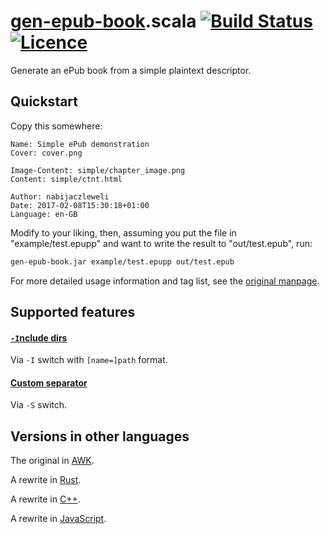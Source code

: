 # [gen-epub-book](https://nabijaczleweli.xyz/content/gen-epub-book).scala [![Build Status](https://travis-ci.org/nabijaczleweli/gen-epub-book.scala.svg?branch=master)](https://travis-ci.org/nabijaczleweli/gen-epub-book.scala) [![Licence](https://img.shields.io/badge/license-MIT-blue.svg?style=flat)](LICENSE)
Generate an ePub book from a simple plaintext descriptor.

## Quickstart

Copy this somewhere:

```
Name: Simple ePub demonstration
Cover: cover.png

Image-Content: simple/chapter_image.png
Content: simple/ctnt.html

Author: nabijaczleweli
Date: 2017-02-08T15:30:18+01:00
Language: en-GB
```

Modify to your liking, then, assuming you put the file in "example/test.epupp" and want to write the result to "out/test.epub", run:

```sh
gen-epub-book.jar example/test.epupp out/test.epub
```

For more detailed usage information and tag list, see the [original manpage](https://rawcdn.githack.com/nabijaczleweli/gen-epub-book/man/gen-epub-book.awk.1.html).

## Supported features

#### [`-I`nclude dirs](https://nabijaczleweli.xyz/content/gen-epub-book/programmer.html#features-include-dirs)

Via `-I` switch with `[name=]path` format.

#### [Custom separator](https://nabijaczleweli.xyz/content/gen-epub-book/programmer.html#features-custom-separator)

Via `-S` switch.

## Versions in other languages

The original in [AWK](https://github.com/nabijaczleweli/gen-epub-book).

A rewrite in [Rust](https://github.com/nabijaczleweli/gen-epub-book.rs).

A rewrite in [C++](https://github.com/nabijaczleweli/gen-epub-book.cpp).

A rewrite in [JavaScript](https://github.com/nabijaczleweli/gen-epub-book.js).
